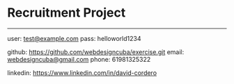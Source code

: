 # Recruitment Project
-------------------------------------
user: test@example.com pass: helloworld1234

github: https://github.com/webdesigncuba/exercise.git email: webdesigncuba@gmail.com phone: 61981325322

linkedin: https://www.linkedin.com/in/david-cordero